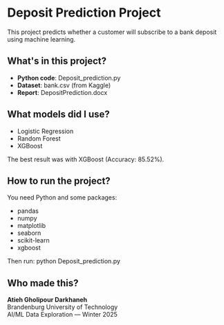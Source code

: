 # Deposit Prediction Project

This project predicts whether a customer will subscribe to a bank deposit using machine learning.

## What's in this project?

- **Python code**: Deposit_prediction.py
- **Dataset**: bank.csv (from Kaggle)
- **Report**: DepositPrediction.docx

## What models did I use?

- Logistic Regression
- Random Forest
- XGBoost

The best result was with XGBoost (Accuracy: 85.52%).

## How to run the project?

You need Python and some packages:

- pandas
- numpy
- matplotlib
- seaborn
- scikit-learn
- xgboost

Then run:
python Deposit_prediction.py

## Who made this?

**Atieh Gholipour Darkhaneh**  
Brandenburg University of Technology  
AI/ML Data Exploration — Winter 2025
